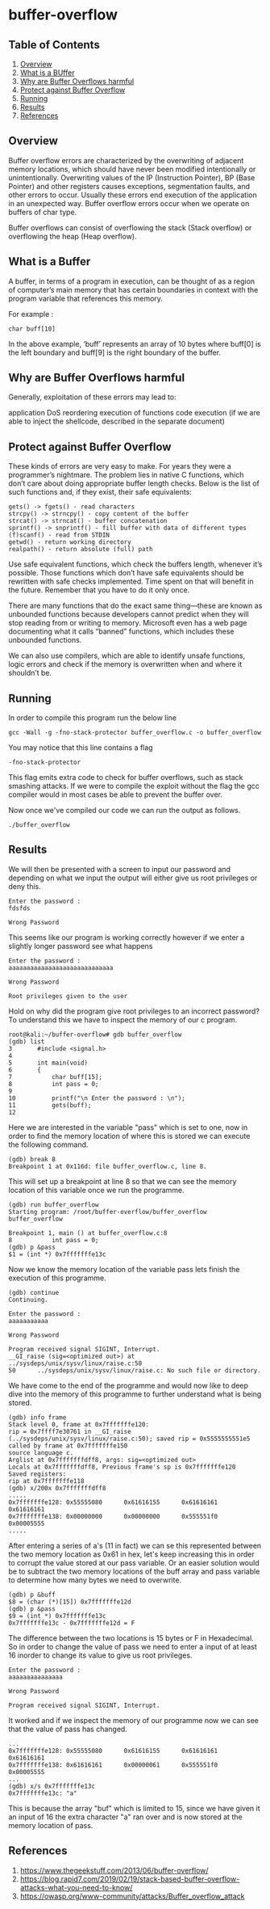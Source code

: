 # buffer-overflow

## Table of Contents
1. [Overview](https://github.com/mikeyPower/buffer-overflow/overview)
2. [What is a BUffer](https://github.com/mikeyPower/buffer-overflow/what-is-a-buffer)
3. [Why are Buffer Overflows harmful](https://github.com/mikeyPower/buffer-overflow/why-are-buffer-overflows-harmful)
4. [Protect against Buffer Overflow](https://github.com/mikeyPower/buffer-overflow/protect-against-buffer-overflow)
5. [Running](https://github.com/mikeyPower/buffer-overflow/running)
6. [Results](https://github.com/mikeyPower/buffer-overflow/results)
7. [References](https://github.com/mikeyPower/buffer-overflow/references)

## Overview

Buffer overflow errors are characterized by the overwriting of adjacent memory locations, which should have never been modified intentionally or unintentionally. Overwriting values of the IP (Instruction Pointer), BP (Base Pointer) and other registers causes exceptions, segmentation faults, and other errors to occur. Usually these errors end execution of the application in an unexpected way. Buffer overflow errors occur when we operate on buffers of char type.

Buffer overflows can consist of overflowing the stack (Stack overflow) or overflowing the heap (Heap overflow).

## What is a Buffer

A buffer, in terms of a program in execution, can be thought of as a region of computer’s main memory that has certain boundaries in context with the program variable that references this memory.

For example :

    char buff[10]
    
In the above example, ‘buff’ represents an array of 10 bytes where buff[0] is the left boundary and buff[9] is the right boundary of the buffer.


## Why are Buffer Overflows harmful

Generally, exploitation of these errors may lead to:

application DoS
reordering execution of functions
code execution (if we are able to inject the shellcode, described in the separate document)

## Protect against Buffer Overflow

These kinds of errors are very easy to make. For years they were a programmer’s nightmare. The problem lies in native C functions, which don’t care about doing appropriate buffer length checks. Below is the list of such functions and, if they exist, their safe equivalents:

    gets() -> fgets() - read characters
    strcpy() -> strncpy() - copy content of the buffer
    strcat() -> strncat() - buffer concatenation
    sprintf() -> snprintf() - fill buffer with data of different types
    (f)scanf() - read from STDIN
    getwd() - return working directory
    realpath() - return absolute (full) path
    
Use safe equivalent functions, which check the buffers length, whenever it’s possible.
Those functions which don’t have safe equivalents should be rewritten with safe checks implemented. Time spent on that will benefit in the future. Remember that you have to do it only once.

There are many functions that do the exact same thing—these are known as unbounded functions because developers cannot predict when they will stop reading from or writing to memory. Microsoft even has a web page documenting what it calls “banned” functions, which includes these unbounded functions.

We can also use compilers, which are able to identify unsafe functions, logic errors and check if the memory is overwritten when and where it shouldn’t be.

## Running 

In order to compile this program run the below line

    gcc -Wall -g -fno-stack-protector buffer_overflow.c -o buffer_overflow
    
You may notice that this line contains a flag
    
    -fno-stack-protector
    
This flag emits extra code to check for buffer overflows, such as stack smashing attacks. If we were to compile the exploit without the flag the gcc compiler would in most cases be able to prevent the buffer over.

Now once we've compiled our code we can run the output as follows.

    ./buffer_overflow


## Results

We will then be presented with a screen to input our password and depending on what we input the output will either give us root privileges or deny this.

    Enter the password : 
    fdsfds

    Wrong Password 

This seems like our program is working correctly however if we enter a slightly longer password see what happens

    Enter the password : 
    aaaaaaaaaaaaaaaaaaaaaaaaaaaaa

    Wrong Password 

    Root privileges given to the user 
    
Hold on why did the program give root privileges to an incorrect password? To understand this we have to inspect the memory of our c program.

    root@kali:~/buffer-overflow# gdb buffer_overflow 
    (gdb) list
    3       #include <signal.h>
    4
    5       int main(void)
    6       {
    7           char buff[15];
    8           int pass = 0;
    9
    10          printf("\n Enter the password : \n");
    11          gets(buff);
    12
    
Here we are interested in the variable "pass" which is set to one, now in order to find the memory location of where this is stored we can execute the following command.
   
    (gdb) break 8
    Breakpoint 1 at 0x116d: file buffer_overflow.c, line 8.
    
This will set up a breakpoint at line 8 so that we can see the memory location of this variable once we run the programme.

    (gdb) run buffer_overflow
    Starting program: /root/buffer-overflow/buffer_overflow buffer_overflow

    Breakpoint 1, main () at buffer_overflow.c:8
    8           int pass = 0;
    (gdb) p &pass
    $1 = (int *) 0x7fffffffe13c
    
    
Now we know the memory location of the variable pass lets finish the execution of this programme.

    (gdb) continue
    Continuing.

    Enter the password : 
    aaaaaaaaaaa

    Wrong Password 

    Program received signal SIGINT, Interrupt.
    __GI_raise (sig=<optimized out>) at ../sysdeps/unix/sysv/linux/raise.c:50
    50      ../sysdeps/unix/sysv/linux/raise.c: No such file or directory.
    
We have come to the end of the programme and would now like to deep dive into the memory of this programme to further understand what is being stored.

    (gdb) info frame
    Stack level 0, frame at 0x7fffffffe120:
    rip = 0x7ffff7e30761 in __GI_raise (../sysdeps/unix/sysv/linux/raise.c:50); saved rip = 0x5555555551e5
    called by frame at 0x7fffffffe150
    source language c.
    Arglist at 0x7fffffffdff8, args: sig=<optimized out>
    Locals at 0x7fffffffdff8, Previous frame's sp is 0x7fffffffe120
    Saved registers:
    rip at 0x7fffffffe118
    (gdb) x/200x 0x7fffffffdff8
    .....
    0x7fffffffe128: 0x55555080      0x61616155      0x61616161      0x61616161
    0x7fffffffe138: 0x00000000      0x00000000      0x555551f0      0x00005555
    .....

After entering a series of a's (11 in fact) we can se this represented between the two memory location as 0x61 in hex, let's keep increasing this in order to corrupt the value stored at our pass variable. Or an easier solution would be to subtract the two memory locations of the buff array and pass variable to determine how many bytes we need to overwrite.

    (gdb) p &buff
    $8 = (char (*)[15]) 0x7fffffffe12d
    (gdb) p &pass
    $9 = (int *) 0x7fffffffe13c
    0x7fffffffe13c - 0x7fffffffe12d = F
    
The difference between the two locations is 15 bytes or F in Hexadecimal. So in order to change the value of pass we need to enter a input of at least 16 inorder to change its value to give us root privileges.

    Enter the password : 
    aaaaaaaaaaaaaaa

    Wrong Password 

    Program received signal SIGINT, Interrupt.
    
It worked and if we inspect the memory of our programme now we can see that the value of pass has changed.
     
    ...
    0x7fffffffe128: 0x55555080      0x61616155      0x61616161      0x61616161
    0x7fffffffe138: 0x61616161      0x00000061      0x555551f0      0x00005555
    ...
    (gdb) x/s 0x7fffffffe13c
    0x7fffffffe13c: "a"


This is because the array "buf" which is limited to 15, since we have given it an input of 16 the extra character "a" ran over and is now stored at the memory location of pass. 


## References

1. https://www.thegeekstuff.com/2013/06/buffer-overflow/
2. https://blog.rapid7.com/2019/02/19/stack-based-buffer-overflow-attacks-what-you-need-to-know/
3. https://owasp.org/www-community/attacks/Buffer_overflow_attack


